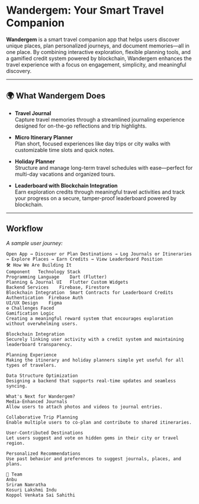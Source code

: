 # Wandergem: Your Smart Travel Companion

**Wandergem** is a smart travel companion app that helps users discover unique places, plan personalized journeys, and document memories—all in one place. By combining interactive exploration, flexible planning tools, and a gamified credit system powered by blockchain, Wandergem enhances the travel experience with a focus on engagement, simplicity, and meaningful discovery.

---

## 🌍 What Wandergem Does

- **Travel Journal**  
  Capture travel memories through a streamlined journaling experience designed for on-the-go reflections and trip highlights.

- **Micro Itinerary Planner**  
  Plan short, focused experiences like day trips or city walks with customizable time slots and quick notes.

- **Holiday Planner**  
  Structure and manage long-term travel schedules with ease—perfect for multi-day vacations and organized tours.

- **Leaderboard with Blockchain Integration**  
  Earn exploration credits through meaningful travel activities and track your progress on a secure, tamper-proof leaderboard powered by blockchain.

---

## Workflow

*A sample user journey:*

```text
Open App → Discover or Plan Destinations → Log Journals or Itineraries → Explore Places → Earn Credits → View Leaderboard Position
🛠️ How We Are Building It
Component	Technology Stack
Programming Language	Dart (Flutter)
Planning & Journal UI	Flutter Custom Widgets
Backend Services	Firebase, Firestore
Blockchain Integration	Smart Contracts for Leaderboard Credits
Authentication	Firebase Auth
UI/UX Design	Figma
⚙️ Challenges Faced
Gamification Logic
Creating a meaningful reward system that encourages exploration without overwhelming users.

Blockchain Integration
Securely linking user activity with a credit system and maintaining leaderboard transparency.

Planning Experience
Making the itinerary and holiday planners simple yet useful for all types of travelers.

Data Structure Optimization
Designing a backend that supports real-time updates and seamless syncing.

What's Next for Wandergem?
Media-Enhanced Journals
Allow users to attach photos and videos to journal entries.

Collaborative Trip Planning
Enable multiple users to co-plan and contribute to shared itineraries.

User-Contributed Destinations
Let users suggest and vote on hidden gems in their city or travel region.

Personalized Recommendations
Use past behavior and preferences to suggest journals, places, and plans.

👥 Team
Anbu
Sriram Namratha
Kosuri Lakshmi Indu
Koppol Venkata Sai Sahithi
